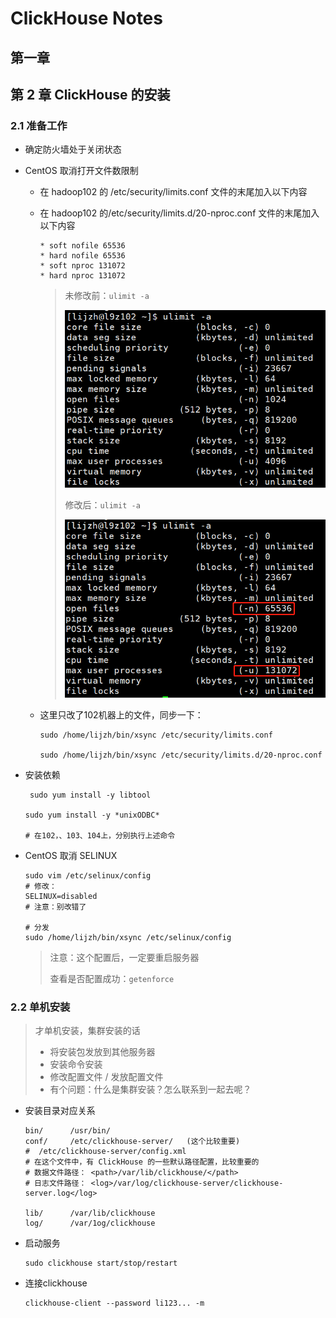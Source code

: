# ClickHouse Notes



## 第一章





## 第 2 章 ClickHouse 的安装  

### 2.1 准备工作  

- 确定防火墙处于关闭状态  

- CentOS 取消打开文件数限制

  - 在 hadoop102 的 /etc/security/limits.conf 文件的末尾加入以下内容  

  - 在 hadoop102 的/etc/security/limits.d/20-nproc.conf 文件的末尾加入以下内容  

    ```
    * soft nofile 65536
    * hard nofile 65536
    * soft nproc 131072
    * hard nproc 131072
    ```

    > 未修改前：`ulimit -a`
    >
    > ![image](./images/001.jpg)
    >
    > 修改后：`ulimit -a`
    >
    > ![image](./images/002.jpg)

  - 这里只改了102机器上的文件，同步一下：

    ```shell
    sudo /home/lijzh/bin/xsync /etc/security/limits.conf
    
    sudo /home/lijzh/bin/xsync /etc/security/limits.d/20-nproc.conf
    ```

- 安装依赖  

  ```shell
   sudo yum install -y libtool
  
  sudo yum install -y *unixODBC*
  
  # 在102，、103、104上，分别执行上述命令
  ```

- CentOS 取消 SELINUX  

  ```shell
  sudo vim /etc/selinux/config
  # 修改：
  SELINUX=disabled
  # 注意：别改错了
  
  # 分发
  sudo /home/lijzh/bin/xsync /etc/selinux/config
  ```

  > 注意：这个配置后，一定要重启服务器
  >
  > 查看是否配置成功：`getenforce`

### 2.2 单机安装  

> 才单机安装，集群安装的话
>
> - 将安装包发放到其他服务器
> - 安装命令安装
> - 修改配置文件 / 发放配置文件
> - 有个问题：什么是集群安装？怎么联系到一起去呢？





- 安装目录对应关系

  ```shell
  bin/      /usr/bin/
  conf/     /etc/clickhouse-server/   (这个比较重要)
  #  /etc/clickhouse-server/config.xml
  # 在这个文件中，有 ClickHouse 的一些默认路径配置，比较重要的
  # 数据文件路径： <path>/var/lib/clickhouse/</path>
  # 日志文件路径： <log>/var/log/clickhouse-server/clickhouse-server.log</log>
  
  lib/      /var/lib/clickhouse
  log/      /var/1og/clickhouse
  ```

- 启动服务

  ```shell
  sudo clickhouse start/stop/restart
  ```

- 连接clickhouse

  ```shell
  clickhouse-client --password li123... -m
  ```

  





